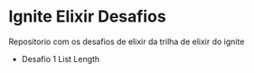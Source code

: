 # Ignite Elixir Desafios

Repositorio com os desafios de elixir da trilha de elixir do ignite

- Desafio 1 List Length

